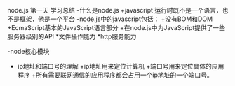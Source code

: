 node.js 第一天
学习总结
-什么是node.js
    +javascript 运行时既不是一个语言，也不是框架，他是一个平台
-node.js中的javascript包括：
    +没有BOM和DOM
    +EcmaScript基本的JavaScript语言部分
    +在node.js中为JavaScript提供了一些服务器级别的API
        *文件操作能力
        *http服务能力

-node核心模块


- ip地址和端口号的理解
    +ip地址用来定位计算机
    +端口号用来定位具体的应用程序
    +所有需要联网通信的应用程序都会占用一个ip地址的一个端口号。
